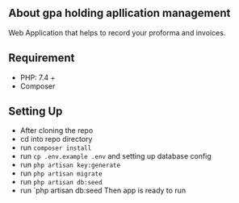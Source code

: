## About gpa holding apllication management

Web Application that helps to record your proforma and invoices.

## Requirement
- PHP: 7.4 +
- Composer

## Setting Up

- After cloning the repo
- cd into repo directory
- run `composer install`
- run  `cp .env.example .env` and setting up database config
- run `php artisan key:generate`
- run `php artisan migrate`
- run `php artisan db:seed`
- run `php artisan db:seed 
Then app is ready to run
